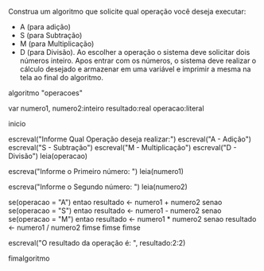 Construa um algoritmo que solicite qual operação
você deseja executar:
- A (para adição)
- S (para Subtração)
- M (para Multiplicação)
- D (para Divisão).
Ao escolher a operação o sistema deve solicitar dois números inteiro.
Apos entrar com os números, o sistema deve realizar o cálculo desejado e armazenar em uma variável e
imprimir a mesma na tela ao final do algoritmo.























algoritmo "operacoes"

var
numero1, numero2:inteiro
resultado:real
operacao:literal

inicio

   escreval("Informe Qual Operação deseja realizar:")
   escreval("A - Adição")
   escreval("S - Subtração")
   escreval("M - Multiplicação")
   escreval("D - Divisão")
   leia(operacao)
   
   escreva("Informe o Primeiro número: ")
   leia(numero1)
   
   escreva("Informe o Segundo número: ")
   leia(numero2)

   se(operacao = "A") entao
      resultado <- numero1 + numero2
   senao
      se(operacao = "S") entao
         resultado <- numero1 - numero2
      senao
         se(operacao = "M") entao
            resultado <- numero1 * numero2
         senao
            resultado <- numero1 / numero2
         fimse
      fimse
   fimse
   
   escreval("O resultado da operação é: ", resultado:2:2)
   
fimalgoritmo
